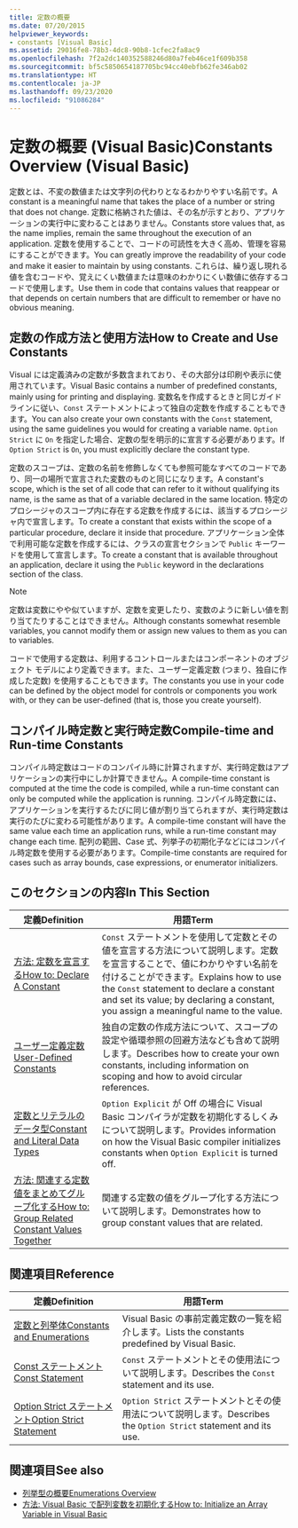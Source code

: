 ```yaml
---
title: 定数の概要
ms.date: 07/20/2015
helpviewer_keywords:
- constants [Visual Basic]
ms.assetid: 29016fe8-78b3-4dc8-90b8-1cfec2fa8ac9
ms.openlocfilehash: 7f2a2dc140352588246d80a7feb46ce1f609b358
ms.sourcegitcommit: bf5c5850654187705bc94cc40ebfb62fe346ab02
ms.translationtype: HT
ms.contentlocale: ja-JP
ms.lasthandoff: 09/23/2020
ms.locfileid: "91086284"
---
```

# <a name="constants-overview-visual-basic"></a><span data-ttu-id="b3cf2-102">定数の概要 (Visual Basic)</span><span class="sxs-lookup"><span data-stu-id="b3cf2-102">Constants Overview (Visual Basic)</span></span>

<span data-ttu-id="b3cf2-103">定数とは、不変の数値または文字列の代わりとなるわかりやすい名前です。</span><span class="sxs-lookup"><span data-stu-id="b3cf2-103">A constant is a meaningful name that takes the place of a number or string that does not change.</span></span> <span data-ttu-id="b3cf2-104">定数に格納された値は、その名が示すとおり、アプリケーションの実行中に変わることはありません。</span><span class="sxs-lookup"><span data-stu-id="b3cf2-104">Constants store values that, as the name implies, remain the same throughout the execution of an application.</span></span> <span data-ttu-id="b3cf2-105">定数を使用することで、コードの可読性を大きく高め、管理を容易にすることができます。</span><span class="sxs-lookup"><span data-stu-id="b3cf2-105">You can greatly improve the readability of your code and make it easier to maintain by using constants.</span></span> <span data-ttu-id="b3cf2-106">これらは、繰り返し現れる値を含むコードや、覚えにくい数値または意味のわかりにくい数値に依存するコードで使用します。</span><span class="sxs-lookup"><span data-stu-id="b3cf2-106">Use them in code that contains values that reappear or that depends on certain numbers that are difficult to remember or have no obvious meaning.</span></span>  
  
## <a name="how-to-create-and-use-constants"></a><span data-ttu-id="b3cf2-107">定数の作成方法と使用方法</span><span class="sxs-lookup"><span data-stu-id="b3cf2-107">How to Create and Use Constants</span></span>  

 <span data-ttu-id="b3cf2-108">Visual には定義済みの定数が多数含まれており、その大部分は印刷や表示に使用されています。</span><span class="sxs-lookup"><span data-stu-id="b3cf2-108">Visual Basic contains a number of predefined constants, mainly using for printing and displaying.</span></span> <span data-ttu-id="b3cf2-109">変数名を作成するときと同じガイドラインに従い、`Const` ステートメントによって独自の定数を作成することもできます。</span><span class="sxs-lookup"><span data-stu-id="b3cf2-109">You can also create your own constants with the `Const` statement, using the same guidelines you would for creating a variable name.</span></span> <span data-ttu-id="b3cf2-110">`Option Strict` に `On` を指定した場合、定数の型を明示的に宣言する必要があります。</span><span class="sxs-lookup"><span data-stu-id="b3cf2-110">If `Option Strict` is `On`, you must explicitly declare the constant type.</span></span>  
  
 <span data-ttu-id="b3cf2-111">定数のスコープは、定数の名前を修飾しなくても参照可能なすべてのコードであり、同一の場所で宣言された変数のものと同じになります。</span><span class="sxs-lookup"><span data-stu-id="b3cf2-111">A constant's scope, which is the set of all code that can refer to it without qualifying its name, is the same as that of a variable declared in the same location.</span></span> <span data-ttu-id="b3cf2-112">特定のプロシージャのスコープ内に存在する定数を作成するには、該当するプロシージャ内で宣言します。</span><span class="sxs-lookup"><span data-stu-id="b3cf2-112">To create a constant that exists within the scope of a particular procedure, declare it inside that procedure.</span></span> <span data-ttu-id="b3cf2-113">アプリケーション全体で利用可能な定数を作成するには、クラスの宣言セクションで `Public` キーワードを使用して宣言します。</span><span class="sxs-lookup"><span data-stu-id="b3cf2-113">To create a constant that is available throughout an application, declare it using the `Public` keyword in the declarations section of the class.</span></span>  
  
> [!NOTE]
> <span data-ttu-id="b3cf2-114">定数は変数にやや似ていますが、定数を変更したり、変数のように新しい値を割り当てたりすることはできません。</span><span class="sxs-lookup"><span data-stu-id="b3cf2-114">Although constants somewhat resemble variables, you cannot modify them or assign new values to them as you can to variables.</span></span>  
  
 <span data-ttu-id="b3cf2-115">コードで使用する定数は、利用するコントロールまたはコンポーネントのオブジェクト モデルにより定義できます。また、ユーザー定義定数 (つまり、独自に作成した定数) を使用することもできます。</span><span class="sxs-lookup"><span data-stu-id="b3cf2-115">The constants you use in your code can be defined by the object model for controls or components you work with, or they can be user-defined (that is, those you create yourself).</span></span>  
  
## <a name="compile-time-and-run-time-constants"></a><span data-ttu-id="b3cf2-116">コンパイル時定数と実行時定数</span><span class="sxs-lookup"><span data-stu-id="b3cf2-116">Compile-time and Run-time Constants</span></span>  

 <span data-ttu-id="b3cf2-117">コンパイル時定数はコードのコンパイル時に計算されますが、実行時定数はアプリケーションの実行中にしか計算できません。</span><span class="sxs-lookup"><span data-stu-id="b3cf2-117">A compile-time constant is computed at the time the code is compiled, while a run-time constant can only be computed while the application is running.</span></span> <span data-ttu-id="b3cf2-118">コンパイル時定数には、アプリケーションを実行するたびに同じ値が割り当てられますが、実行時定数は実行のたびに変わる可能性があります。</span><span class="sxs-lookup"><span data-stu-id="b3cf2-118">A compile-time constant will have the same value each time an application runs, while a run-time constant may change each time.</span></span> <span data-ttu-id="b3cf2-119">配列の範囲、Case 式、列挙子の初期化子などにはコンパイル時定数を使用する必要があります。</span><span class="sxs-lookup"><span data-stu-id="b3cf2-119">Compile-time constants are required for cases such as array bounds, case expressions, or enumerator initializers.</span></span>  
  
## <a name="in-this-section"></a><span data-ttu-id="b3cf2-120">このセクションの内容</span><span class="sxs-lookup"><span data-stu-id="b3cf2-120">In This Section</span></span>  
  
|<span data-ttu-id="b3cf2-121">定義</span><span class="sxs-lookup"><span data-stu-id="b3cf2-121">Definition</span></span>|<span data-ttu-id="b3cf2-122">用語</span><span class="sxs-lookup"><span data-stu-id="b3cf2-122">Term</span></span>|  
|---|---|  
|[<span data-ttu-id="b3cf2-123">方法: 定数を宣言する</span><span class="sxs-lookup"><span data-stu-id="b3cf2-123">How to: Declare A Constant</span></span>](how-to-declare-a-constant.md)|<span data-ttu-id="b3cf2-124">`Const` ステートメントを使用して定数とその値を宣言する方法について説明します。定数を宣言することで、値にわかりやすい名前を付けることができます。</span><span class="sxs-lookup"><span data-stu-id="b3cf2-124">Explains how to use the `Const` statement to declare a constant and set its value; by declaring a constant, you assign a meaningful name to the value.</span></span>|  
|[<span data-ttu-id="b3cf2-125">ユーザー定義定数</span><span class="sxs-lookup"><span data-stu-id="b3cf2-125">User-Defined Constants</span></span>](user-defined-constants.md)|<span data-ttu-id="b3cf2-126">独自の定数の作成方法について、スコープの設定や循環参照の回避方法なども含めて説明します。</span><span class="sxs-lookup"><span data-stu-id="b3cf2-126">Describes how to create your own constants, including information on scoping and how to avoid circular references.</span></span>|  
|[<span data-ttu-id="b3cf2-127">定数とリテラルのデータ型</span><span class="sxs-lookup"><span data-stu-id="b3cf2-127">Constant and Literal Data Types</span></span>](constant-and-literal-data-types.md)|<span data-ttu-id="b3cf2-128">`Option Explicit` が Off の場合に Visual Basic コンパイラが定数を初期化するしくみについて説明します。</span><span class="sxs-lookup"><span data-stu-id="b3cf2-128">Provides information on how the Visual Basic compiler initializes constants when `Option Explicit` is turned off.</span></span>|  
|[<span data-ttu-id="b3cf2-129">方法: 関連する定数値をまとめてグループ化する</span><span class="sxs-lookup"><span data-stu-id="b3cf2-129">How to: Group Related Constant Values Together</span></span>](how-to-group-related-constant-values-together.md)|<span data-ttu-id="b3cf2-130">関連する定数の値をグループ化する方法について説明します。</span><span class="sxs-lookup"><span data-stu-id="b3cf2-130">Demonstrates how to group constant values that are related.</span></span>|  
  
## <a name="reference"></a><span data-ttu-id="b3cf2-131">関連項目</span><span class="sxs-lookup"><span data-stu-id="b3cf2-131">Reference</span></span>  
  
|<span data-ttu-id="b3cf2-132">定義</span><span class="sxs-lookup"><span data-stu-id="b3cf2-132">Definition</span></span>|<span data-ttu-id="b3cf2-133">用語</span><span class="sxs-lookup"><span data-stu-id="b3cf2-133">Term</span></span>|  
|---|---|  
|[<span data-ttu-id="b3cf2-134">定数と列挙体</span><span class="sxs-lookup"><span data-stu-id="b3cf2-134">Constants and Enumerations</span></span>](../../../language-reference/constants-and-enumerations.md)|<span data-ttu-id="b3cf2-135">Visual Basic の事前定義定数の一覧を紹介します。</span><span class="sxs-lookup"><span data-stu-id="b3cf2-135">Lists the constants predefined by Visual Basic.</span></span>|  
|[<span data-ttu-id="b3cf2-136">Const ステートメント</span><span class="sxs-lookup"><span data-stu-id="b3cf2-136">Const Statement</span></span>](../../../language-reference/statements/const-statement.md)|<span data-ttu-id="b3cf2-137">`Const` ステートメントとその使用法について説明します。</span><span class="sxs-lookup"><span data-stu-id="b3cf2-137">Describes the `Const` statement and its use.</span></span>|  
|[<span data-ttu-id="b3cf2-138">Option Strict ステートメント</span><span class="sxs-lookup"><span data-stu-id="b3cf2-138">Option Strict Statement</span></span>](../../../language-reference/statements/option-strict-statement.md)|<span data-ttu-id="b3cf2-139">`Option Strict` ステートメントとその使用法について説明します。</span><span class="sxs-lookup"><span data-stu-id="b3cf2-139">Describes the `Option Strict` statement and its use.</span></span>|  
  
## <a name="see-also"></a><span data-ttu-id="b3cf2-140">関連項目</span><span class="sxs-lookup"><span data-stu-id="b3cf2-140">See also</span></span>

- [<span data-ttu-id="b3cf2-141">列挙型の概要</span><span class="sxs-lookup"><span data-stu-id="b3cf2-141">Enumerations Overview</span></span>](enumerations-overview.md)
- [<span data-ttu-id="b3cf2-142">方法: Visual Basic で配列変数を初期化する</span><span class="sxs-lookup"><span data-stu-id="b3cf2-142">How to: Initialize an Array Variable in Visual Basic</span></span>](../arrays/how-to-initialize-an-array-variable.md)
